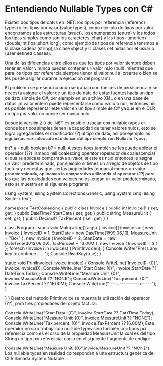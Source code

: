 # Entendiendo Nullable Types con C#

Existen dos tipos de datos en .NET: los tipos por referencia (reference types) y los tipos por valor (value types), como ejemplo de tipos por valor encontramos a las estructuras (struct), los enumerados (enum) y los todos los tipos simples como son los caracteres (char) y los tipos númericos (double,int,float,short,long), como ejemplo de tipos de referencia tenemos a la clase cadena (string), la clase object y la clases definidas por el usuario (user defined classes).

Una de las diferencias entre ellos es que los tipos por valor siempre deben tener un valor y nunca pueden contener un valor nulo (null), mientras que para los tipos por referencia siempre tienen el valor null al crearse o bien se les puede asignar durante la ejecución del programa.

El problema se presenta cuando se trabaja con fuentes de persistencia y se necesita asignar el valor de un tipo de dato de estas fuentes hacia un tipo de dato simple de C#, por ejemplo en un archivo XML o en una base de datos un valor entero puede representarse como vacío o null, entonces no es posible representar este valor en un tipo simple de C# ya que en el CLR un tipo por valor no puede ser nunca nulo.

Desde la versión 2.0 de .NET es posible trabajar con nullable types en donde los tipos simples tienen la capacidad de tener valores nulos, esto se logra agregándoles el modificador (?) al tipo de dato, así por ejemplo las siguientes variables además de ser del tipo simple son Nullable Types.

int? a = null;
boolean b? = null;
A estos tipos también se les puede aplicar el operador (??) llamado null coalescing operator (operador de coalescencia) el cuál le aplica la comparativa al valor, si este es nulo entonces le asigna un valor predeterminado, por ejemplo si tienes un arreglo de objetos de tipo factura y necesitas que ciertas propiedades tengan al menos un valor predeterminado, aplicamos la comparativa utilizando el operador (??) para las que las propiedades con valores nulos tengan un valor predeterminado, esto se muestra en el siguiente programa:

using System;
using System.Collections.Generic;
using System.Linq;
using System.Text;

namespace TestCoalescing
{
public class Invoice
{
public int InvoiceID { set; get; }
public DateTime? StartDate { set; get; }
public string MeasureUnit { set; get; }
public Decimal? TaxPercent { set; get; }
}

class Program
{
static void Main(string[] args)
{
Invoice[] invoices = { new Invoice {
  InvoiceID = 1,
  StartDate = new DateTime(1999,06,10),
  MeasureUnit = "Box"
 },
 new Invoice {
  InvoiceID = 2,
  StartDate = new DateTime(2012,06,06),
  TaxPercent = 13.00M
 },
    new Invoice {
        InvoiceID = 3
    }
};
foreach (Invoice i in invoices)
{
    PrintInvoice(i);
}
Console.Write("Press any key to continue . . . ");
Console.ReadKey(true);
}

static void PrintInvoice(Invoice invoice)
{
Console.WriteLine("InvoiceID: {0}", invoice.InvoiceID);
Console.WriteLine("Start Date: {0}", invoice.StartDate ?? DateTime.Today);
Console.WriteLine("Measure Unit: {0}", invoice.MeasureUnit ?? "NONE");
Console.WriteLine("Tax percent: {0}", invoice.TaxPercent ?? 16.00M);
Console.WriteLine("----+----------+-----");
}

}
}
Dentro del método PrintInvoice se muestra la utilización del operador (??), para tres propiedades del objeto factura:

Console.WriteLine("Start Date: {0}", invoice.StartDate ?? DateTime.Today);
Console.WriteLine("Measure Unit: {0}", invoice.MeasureUnit ?? "NONE");
Console.WriteLine("Tax percent: {0}", invoice.TaxPercent ?? 16.00M);
Este operador no solo trabaja con nullable types sino también con tipos por referencia como es el caso de la propiedad MeasureUnit la cual es del tipo String un tipo por referencia, como en el siguiente fragmento de código:

Console.WriteLine("Measure Unit: {0}",invoice.MeasureUnit ?? "NONE");
Los nullable types en realidad corresponden a una estructura genérica del CLR llamada System.Nullable
